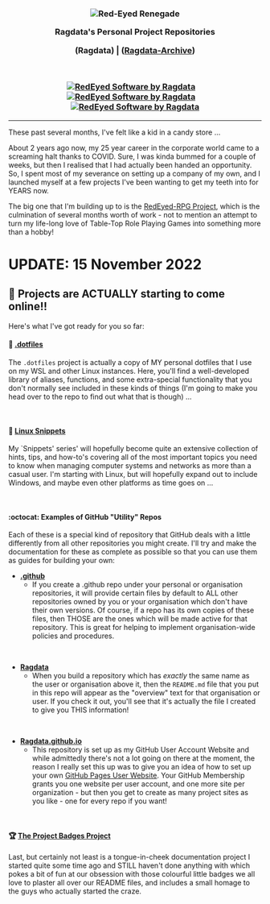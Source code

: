 <h3 align="center">
<img src="https://aever.net/images/brand/banner/RedEyed-SW-D-960.png" alt="Red-Eyed Renegade">

Ragdata's Personal Project Repositories

(Ragdata)  |  (<a href="https://github.com/ragdata-archive">Ragdata-Archive</a>)

<br>

<a href="https://github.com/aevernet"><img src="https://aever.net/images/brand/logo/shield/Shield-64.png" alt="RedEyed Software by Ragdata"></a>
&nbsp;&nbsp;&nbsp;
<a href="https://github.com/ragdata"><img src="https://aever.net/images/brand/logo/red-eye/RedEye-Circle-T-64.png" alt="RedEyed Software by Ragdata"></a>
&nbsp;&nbsp;&nbsp;
<a href="https://github.com/redeyed-rpg"><img src="https://aever.net/images/brand/logo/redeyed-rpg/d20RB/d20RB-64.png" alt="RedEyed Software by Ragdata"></a>

</h3>

<hr>

These past several months, I've felt like a kid in a candy store ...

About 2 years ago now, my 25 year career in the corporate world came to a screaming halt thanks to COVID.  Sure, I was kinda bummed for a couple of weeks, but then I realised that I had actually been handed an opportunity.  So, I spent most of my severance on setting up a company of my own, and I launched myself at a few projects I've been wanting to get my teeth into for YEARS now.

The big one that I'm building up to is the [RedEyed-RPG Project][redeyed-rpg], which is the culmination of several months worth of work - not to mention an attempt to turn my life-long love of Table-Top Role Playing Games into something more than a hobby! 

# UPDATE: 15 November 2022

[//]: # (## Announcing the `Swarm-Kit` Project)

## 🎉 Projects are ACTUALLY starting to come online!!

Here's what I've got ready for you so far:

#### 📄 [**.dotfiles**][dotfiles]

The `.dotfiles` project is actually a copy of MY personal dotfiles that I use on my WSL and other Linux instances.  Here, you'll find a well-developed library of aliases, functions, and some extra-special functionality that you don't normally see included in these kinds of things (I'm going to make you head over to the repo to find out what that is though) ...

<br>

#### 📘 [**Linux Snippets**][linux-snippets]

My `Snippets' series' will hopefully become quite an extensive collection of hints, tips, and how-to's covering all of the most important topics you need to know when managing computer systems and networks as more than a casual user.  I'm starting with Linux, but will hopefully expand out to include Windows, and maybe even other platforms as time goes on ...

<br>

#### :octocat: Examples of GitHub "Utility" Repos

Each of these is a special kind of repository that GitHub deals with a little differently from all other repositories you might create.  I'll try and make the documentation for these as complete as possible so that you can use them as guides for building your own:

- [**.github**][github]
  - If you create a .github repo under your personal or organisation repositories, it will provide certain files by default to ALL other repositories owned by you or your organisation which don't have their own versions.  Of course, if a repo has its own copies of these files, then THOSE are the ones which will be made active for that repository.  This is great for helping to implement organisation-wide policies and procedures.

<br>

- [**Ragdata**][ragdata]
  - When you build a repository which has _exactly_ the same name as the user or organisation above it, then the `README.md` file that you put in this repo will appear as the "overview" text for that organisation or user.  If you check it out, you'll see that it's actually the file I created to give you THIS information!

<br>

- [**Ragdata.github.io**][github-pages]
  - This repository is set up as my GitHub User Account Website and while admittedly there's not a lot going on there at the moment, the reason I really set this up was to give you an idea of how to set up your own [GitHub Pages User Website][github-site].  Your GitHub Membership grants you one website per user account, and one more site per organization - but then you get to create as many project sites as you like - one for every repo if you want!

<br>

#### 🏆 [The Project Badges Project][project-badges]

Last, but certainly not least is a tongue-in-cheek documentation project I started quite some time ago and STILL haven't done anything with which pokes a bit of fun at our obsession with those colourful little badges we all love to plaster all over our README files, and includes a small homage to the guys who actually started the craze.




[ragdata]: https://github.com/ragdata
[archive]: https://github.com/ragdata-archive

[redeyed-rpg]: https://github.com/RedEyed-RPG
[dotfiles]: https://github.com/ragdata/.dotfiles
[linux-snippets]: https://github.com/ragdata/linux-snippets
[github]: https://github.com/ragdata/.github
[ragdata]: https://github.com/ragdata/ragdata
[github-pages]: https://github.com/ragdata/ragdata.github.io
[github-site]: https://pages.github.com/
[project-badges]: https://github.com/ragdata/project-badges



<!--
**Ragdata/Ragdata** is a ✨ _special_ ✨ repository because its `README.md` (this file) appears on your GitHub profile.

Here are some ideas to get you started:

- 🔭 I’m currently working on ...
- 🌱 I’m currently learning ...
- 👯 I’m looking to collaborate on ...
- 🤔 I’m looking for help with ...
- 💬 Ask me about ...
- 📫 How to reach me: ...
- 😄 Pronouns: ...
- ⚡ Fun fact: ...
-->

<!--
These past couple of months, I've felt like a kid in a candy store ...

You see, a couple of months ago my 23+ year career in the corporate world came to a screaming halt thanks to COVID. Sure, I was kinda bummed for a couple of weeks, but then I realised that I had actually been handed an opportunity. So, I spent most of my severance on setting up a company of my own, and I've been thinking very hard about the projects that I want to work on moving forward.

So far, I've settled on the [**ISPConfig Web Hosting Control Panel**](https://www.ispconfig.org/), and the [**GRAV flat-file CMS**](https://getgrav.org/). As far as I'm concerned, they're two very exciting products that dont get nearly the attention they deserve. So, I'm going to be spending the next several months / years devoting my efforts to building up a collection of addons and complimentary products to support - what I think - are very worthy projects.

My current projects are:

- The [**ISPC-Kit Monorep**](https://github.com/Ragdata/ispc-monorepo)
  - A collection of packages centered around the [ISPC-Kit Server Setup Suite](https://github.com/Ragdata/ispc-kit) which allows you to start with a fresh install of Ubuntu-20.04 and build a world-class hosting appliance PACKED with some of the best Open Source products available today!

- The [**BashBits Function Library**](https://github.com/Ragdata/bash-bits)
  - While building `ISPC-Kit` - which was really the first time I had attempted to use Bash in any meaningful kind of way - I realised that Bash had really come of age and was quite a formiddable scripting language in its own right now. Most of the elements of `BashBits` started out as library files within `ISPC-Kit`, but I figured I could polish them up a little bit and turn them into a kind of pseudo-framework for my future Bash 'applications'. -->
